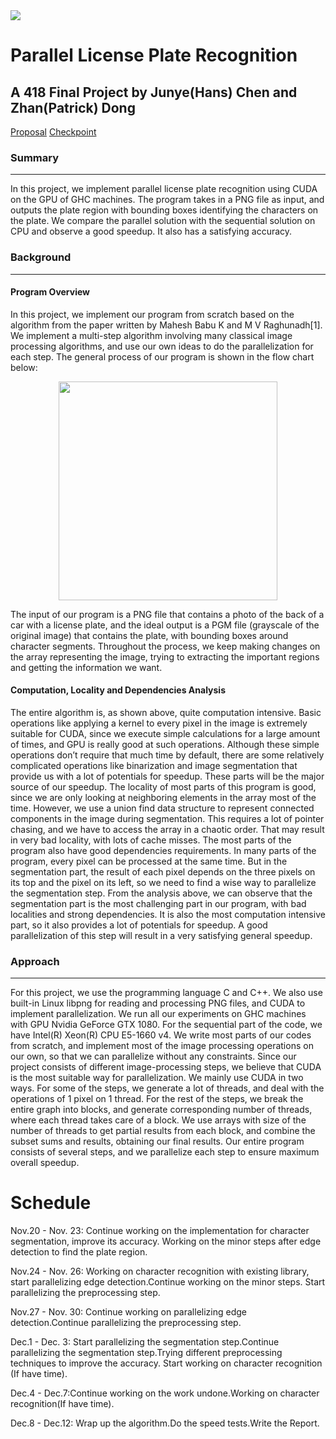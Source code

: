 <img src="https://github.com/patrickzhandong/ParallelPlateRecoginition/blob/master/title.jpeg">

# Parallel License Plate Recognition
## A 418 Final Project by Junye(Hans) Chen and Zhan(Patrick) Dong



[Proposal](https://github.com/patrickzhandong/ParallelPlateRecoginition/blob/master/proposal.pdf)
[Checkpoint](https://github.com/patrickzhandong/ParallelPlateRecoginition/blob/master/CheckpointReport.pdf)

### Summary

______

In this project, we implement parallel license plate recognition using CUDA on the GPU of GHC machines. The program takes in a PNG file as input, and outputs the plate region with bounding boxes identifying the characters on the plate. We compare the parallel solution with the sequential solution on CPU and observe a good speedup. It also has a satisfying accuracy. 



### Background

______

#### Program Overview

In this project, we implement our program from scratch based on the algorithm from the paper written by Mahesh Babu K and M V Raghunadh[1]. We implement a multi-step algorithm involving many classical image processing algorithms, and use our own ideas to do the parallelization for each step. The general process of our program is shown in the flow chart below:

<p align="center">
  <img height="350" src="https://github.com/patrickzhandong/ParallelPlateRecoginition/blob/master/program1%20(1).jpg" />

</p>

The input of our program is a PNG file that contains a photo of the back of a car with a license plate, and the ideal output is a PGM file (grayscale of the original image) that contains the plate, with bounding boxes around character segments. Throughout the process, we keep making changes on the array representing the image, trying to extracting the important regions and getting the information we want.

#### Computation, Locality and Dependencies Analysis
The entire algorithm is, as shown above, quite computation intensive. Basic operations like applying a kernel to every pixel in the image is extremely suitable for CUDA, since we execute simple calculations for a large amount of times, and GPU is really good at such operations. Although these simple operations don’t require that much time by default, there are some relatively complicated operations like binarization and image segmentation that provide us with a lot of potentials for speedup. These parts will be the major source of our speedup. 
The locality of most parts of this program is good, since we are only looking at neighboring elements in the array most of the time. However, we use a union find data structure to represent connected components in the image during segmentation. This requires a lot of pointer chasing, and we have to access the array in a chaotic order. That may result in very bad locality, with lots of cache misses.
The most parts of the program also have good dependencies requirements. In many parts of the program, every pixel can be processed at the same time. But in the segmentation part, the result of each pixel depends on the three pixels on its top and the pixel on its left, so we need to find a wise way to parallelize the segmentation step.
From the analysis above, we can observe that the segmentation part is the most challenging part in our program, with bad localities and strong dependencies. It is also the most computation intensive part, so it also provides a lot of potentials for speedup. A good parallelization of this step will result in a very satisfying general speedup.

### Approach

____

For this project, we use the programming language C and C++. We also use built-in Linux libpng for reading and processing PNG files, and CUDA to implement parallelization. 
We run all our experiments on GHC machines with GPU Nvidia GeForce GTX 1080. For the sequential part of the code, we have Intel(R) Xeon(R) CPU E5-1660 v4. 
We write most parts of our codes from scratch, and implement most of the image processing operations on our own, so that we can parallelize without any constraints.
Since our project consists of different image-processing steps, we believe that CUDA is the most suitable way for parallelization. We mainly use CUDA in two ways. For some of the steps, we generate a lot of threads, and deal with the operations of 1 pixel on 1 thread. For the rest of the steps, we break the entire graph into blocks, and generate corresponding number of threads, where each thread takes care of a block. We use arrays with size of the number of threads to get partial results from each block, and combine the subset sums and results, obtaining our final results.
Our entire program consists of several steps, and we parallelize each step to ensure maximum overall speedup.


# Schedule
Nov.20 - Nov. 23: Continue working on the implementation for character segmentation, improve its accuracy. Working on the minor steps after edge detection to find the plate region. 

Nov.24 - Nov. 26: Working on character recognition with existing library, start parallelizing edge detection.Continue working on the minor steps. Start parallelizing the preprocessing step.

Nov.27 - Nov. 30: Continue working on parallelizing edge detection.Continue parallelizing the preprocessing step.

Dec.1 - Dec. 3: Start parallelizing the segmentation step.Continue parallelizing the segmentation step.Trying different preprocessing techniques to improve the accuracy. Start working on character recognition (If have time).

Dec.4 - Dec.7:Continue working on the work undone.Working  on character recognition(If have time).

Dec.8 - Dec.12: Wrap up the algorithm.Do the speed tests.Write the Report.


